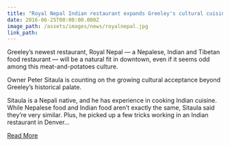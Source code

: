 ```yaml
---
title: "Royal Nepal Indian restaurant expands Greeley's cultural cuisine"
date: 2016-06-25T00:00:00.000Z
image_path: /assets/images/news/royalnepal.jpg
link_path:
---
```



Greeley’s newest restaurant, Royal Nepal — a Nepalese, Indian and Tibetan food restaurant — will be a natural fit in downtown, even if it seems odd among this meat-and-potatoes culture.

Owner Peter Sitaula is counting on the growing cultural acceptance beyond Greeley’s historical palate.

Sitaula is a Nepali native, and he has experience in cooking Indian cuisine. While Nepalese food and Indian food aren’t exactly the same, Sitaula said they’re very similar. Plus, he picked up a few tricks working in an Indian restaurant in Denver…

[Read More](http://www.greeleytribune.com/news/22573419-113/royal-nepal-indian-restaurant-expands-greeleys-cultural-cuisine)